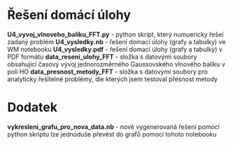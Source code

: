 # Řešení domácí úlohy
**U4_vyvoj_vlnoveho_baliku_FFT.py** - python skript, který numuericky řešeí zadaný problém
**U4_vysledky.nb** - řešení domací úlohy (grafy a tabulky) ve WM notebooku
**U4_vysledky.pdf** - řešení domací úlohy (grafy a tabulky) v PDF formátu
**data_reseni_ulohy_FFT** - složka s datovými soubory obsahující časový vývoj jednorozměrného Gaussovského vlnového balíku v poli HO
**data_presnost_metody_FFT** - složka s datovými soubory pro analyticky řešitelné problémy, dle kterých jsem testoval přesnost metody

# Dodatek
**vykresleni_grafu_pro_nova_data.nb** - nově vygenerovaná řešení pomocí python skriptu lze jednoduše převést do grafů pomocí tohoto notebooku
